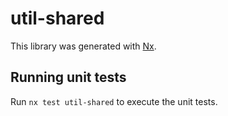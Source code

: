 # util-shared

This library was generated with [Nx](https://nx.dev).

## Running unit tests

Run `nx test util-shared` to execute the unit tests.
